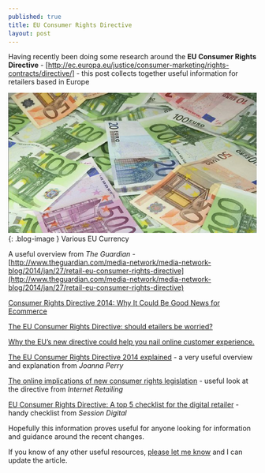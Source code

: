 ```yaml
---
published: true
title: EU Consumer Rights Directive
layout: post
---
```

Having recently been doing some research around the **EU Consumer Rights Directive** - [http://ec.europa.eu/justice/consumer-marketing/rights-contracts/directive/] - this post collects together useful information for retailers based in Europe

![Various EU Currency](https://raw.githubusercontent.com/whitingx/whitingx.github.io/master/_posts/images/euros-and-notes.jpg "Various EU Currency"){: .blog-image }
<span class="blog-image-caption">Various EU Currency</span>

A useful overview from _The Guardian_ - [http://www.theguardian.com/media-network/media-network-blog/2014/jan/27/retail-eu-consumer-rights-directive](http://www.theguardian.com/media-network/media-network-blog/2014/jan/27/retail-eu-consumer-rights-directive)

[Consumer Rights Directive 2014: Why It Could Be Good News for Ecommerce](http://blog.ometria.com/consumer-rights-directive-2014-why-it-could-be-good-news-for-ecommerce)

[The EU Consumer Rights Directive: should etailers be worried?](https://econsultancy.com/blog/64208-the-eu-consumer-rights-directive-should-etailers-be-worried)

[Why the EU’s new directive could help you nail online customer experience.](http://www.mycustomer.com/feature/experience/why-eu%E2%80%99s-new-directive-could-help-you-nail-customer-experience-online/167171?sf26659550=1)

[The EU Consumer Rights Directive 2014 explained](http://www.practicology.com/blog/eu-consumer-rights-directive-2014-retailers/) - a very useful overview and explanation from _Joanna Perry_

[The online implications of new consumer rights legislation](http://internetretailing.net/2014/06/the-online-implications-of-new-consumer-rights-legislation/) - useful look at the directive from _Internet Retailing_

[EU Consumer Rights Directive: A top 5 checklist for the digital retailer](http://blog.sessiondigital.com/post/88663079089/eu-consumer-rights-directive-a-top-5-checklist-for-the) - handy checklist from _Session Digital_

Hopefully this information proves useful for anyone looking for information and guidance around the recent changes.

If you know of any other useful resources, [please let me know](https://twitter.com/whitingx) and I can update the article.